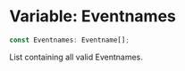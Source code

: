# Variable: Eventnames

```ts
const Eventnames: Eventname[];
```

List containing all valid Eventnames.
